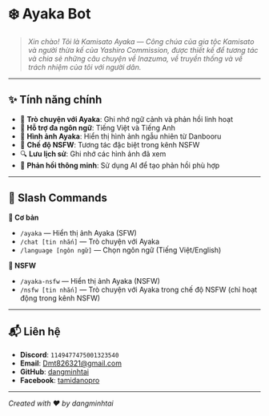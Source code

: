 # ❄️ Ayaka Bot

> *Xin chào! Tôi là Kamisato Ayaka — Công chúa của gia tộc Kamisato và người thừa kế của Yashiro Commission, được thiết kế để tương tác và chia sẻ những câu chuyện về Inazuma, về truyền thống và về trách nhiệm của tôi với người dân.*

---

## ✨ Tính năng chính

- 🧠 **Trò chuyện với Ayaka**: Ghi nhớ ngữ cảnh và phản hồi linh hoạt
- 📖 **Hỗ trợ đa ngôn ngữ**: Tiếng Việt và Tiếng Anh
- 🎨 **Hình ảnh Ayaka**: Hiển thị hình ảnh ngẫu nhiên từ Danbooru
- 💭 **Chế độ NSFW**: Tương tác đặc biệt trong kênh NSFW
- 🔍 **Lưu lịch sử**: Ghi nhớ các hình ảnh đã xem
- 📝 **Phản hồi thông minh**: Sử dụng AI để tạo phản hồi phù hợp

---

## 💬 Slash Commands

**📌 Cơ bản**
- `/ayaka` — Hiển thị ảnh Ayaka (SFW)
- `/chat [tin nhắn]` — Trò chuyện với Ayaka
- `/language [ngôn ngữ]` — Chọn ngôn ngữ (Tiếng Việt/English)

**🔞 NSFW**
- `/ayaka-nsfw` — Hiển thị ảnh Ayaka (NSFW)
- `/nsfw [tin nhắn]` — Trò chuyện với Ayaka trong chế độ NSFW (chỉ hoạt động trong kênh NSFW)

---

## 📬 Liên hệ

- **Discord**: `1149477475001323540`  
- **Email**: Dmt826321@gmail.com  
- **GitHub**: [dangminhtai](https://github.com/dangminhtai)  
- **Facebook**: [tamidanopro](https://facebook.com/tamidanopro)  

---

*Created with ❤️ by dangminhtai*